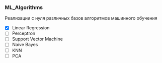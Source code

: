 ### ML_Algorithms
Реализации с нуля различных базов алгоритмов машинного обучения
- [X] Linear Regression
- [ ] Perceptron
- [ ] Support Vector Machine
- [ ] Naive Bayes 
- [ ] KNN
- [ ] PCA
